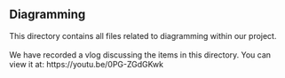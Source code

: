 <h2>Diagramming</h2>
This directory contains all files related to diagramming within our project.
<br/>
<br/>
We have recorded a vlog discussing the items in this directory. You can view it at: https://youtu.be/0PG-ZGdGKwk
